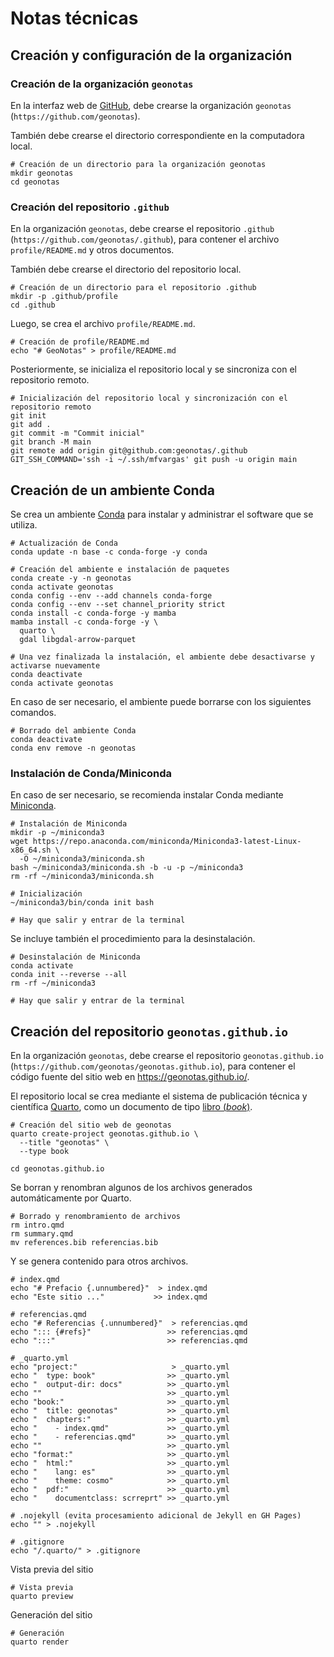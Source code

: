 # Notas técnicas

## Creación y configuración de la organización

### Creación de la organización `geonotas`
En la interfaz web de [GitHub](https://github.com/), debe crearse la organización `geonotas` (`https://github.com/geonotas`).

También debe crearse el directorio correspondiente en la computadora local.

```shell
# Creación de un directorio para la organización geonotas
mkdir geonotas
cd geonotas
```

### Creación del repositorio `.github`
En la organización `geonotas`, debe crearse el repositorio `.github` (`https://github.com/geonotas/.github`), para contener el archivo `profile/README.md` y otros documentos.

También debe crearse el directorio del repositorio local.

```shell
# Creación de un directorio para el repositorio .github
mkdir -p .github/profile
cd .github
```

Luego, se crea el archivo `profile/README.md`.

```shell
# Creación de profile/README.md
echo "# GeoNotas" > profile/README.md
```

Posteriormente, se inicializa el repositorio local y se sincroniza con el repositorio remoto.

```shell
# Inicialización del repositorio local y sincronización con el repositorio remoto
git init
git add .
git commit -m "Commit inicial"
git branch -M main
git remote add origin git@github.com:geonotas/.github
GIT_SSH_COMMAND='ssh -i ~/.ssh/mfvargas' git push -u origin main
```

## Creación de un ambiente Conda
Se crea un ambiente [Conda](https://conda.io/) para instalar y administrar el software que se utiliza.


```shell
# Actualización de Conda
conda update -n base -c conda-forge -y conda

# Creación del ambiente e instalación de paquetes
conda create -y -n geonotas
conda activate geonotas
conda config --env --add channels conda-forge
conda config --env --set channel_priority strict
conda install -c conda-forge -y mamba
mamba install -c conda-forge -y \
  quarto \
  gdal libgdal-arrow-parquet

# Una vez finalizada la instalación, el ambiente debe desactivarse y activarse nuevamente
conda deactivate
conda activate geonotas
```

En caso de ser necesario, el ambiente puede borrarse con los siguientes comandos.

```shell
# Borrado del ambiente Conda
conda deactivate
conda env remove -n geonotas
```

### Instalación de Conda/Miniconda
En caso de ser necesario, se recomienda instalar Conda mediante [Miniconda](https://docs.conda.io/projects/miniconda/).

```shell
# Instalación de Miniconda
mkdir -p ~/miniconda3
wget https://repo.anaconda.com/miniconda/Miniconda3-latest-Linux-x86_64.sh \
  -O ~/miniconda3/miniconda.sh
bash ~/miniconda3/miniconda.sh -b -u -p ~/miniconda3
rm -rf ~/miniconda3/miniconda.sh

# Inicialización
~/miniconda3/bin/conda init bash

# Hay que salir y entrar de la terminal
```

Se incluye también el procedimiento para la desinstalación.

```shell
# Desinstalación de Miniconda
conda activate
conda init --reverse --all
rm -rf ~/miniconda3

# Hay que salir y entrar de la terminal
```

## Creación del repositorio `geonotas.github.io`
En la organización `geonotas`, debe crearse el repositorio `geonotas.github.io` (`https://github.com/geonotas/geonotas.github.io`), para contener el código fuente del sitio web en https://geonotas.github.io/.

El repositorio local se crea mediante el sistema de publicación técnica y científica [Quarto](https://quarto.org/), como un documento de tipo [libro (*book*)](https://quarto.org/docs/books/).

```shell
# Creación del sitio web de geonotas
quarto create-project geonotas.github.io \
  --title "geonotas" \
  --type book

cd geonotas.github.io
```

Se borran y renombran algunos de los archivos generados automáticamente por Quarto.
```shell
# Borrado y renombramiento de archivos
rm intro.qmd
rm summary.qmd
mv references.bib referencias.bib
```

Y se genera contenido para otros archivos.
```shell
# index.qmd
echo "# Prefacio {.unnumbered}"  > index.qmd
echo "Este sitio ..."           >> index.qmd

# referencias.qmd
echo "# Referencias {.unnumbered}"  > referencias.qmd
echo "::: {#refs}"                 >> referencias.qmd
echo ":::"                         >> referencias.qmd

# _quarto.yml
echo "project:"                     > _quarto.yml
echo "  type: book"                >> _quarto.yml
echo "  output-dir: docs"          >> _quarto.yml
echo ""                            >> _quarto.yml
echo "book:"                       >> _quarto.yml
echo "  title: geonotas"           >> _quarto.yml
echo "  chapters:"                 >> _quarto.yml
echo "    - index.qmd"             >> _quarto.yml
echo "    - referencias.qmd"       >> _quarto.yml
echo ""                            >> _quarto.yml
echo "format:"                     >> _quarto.yml
echo "  html:"                     >> _quarto.yml
echo "    lang: es"                >> _quarto.yml
echo "    theme: cosmo"            >> _quarto.yml
echo "  pdf:"                      >> _quarto.yml
echo "    documentclass: scrreprt" >> _quarto.yml

# .nojekyll (evita procesamiento adicional de Jekyll en GH Pages)
echo "" > .nojekyll

# .gitignore
echo "/.quarto/" > .gitignore
```

Vista previa del sitio
```shell
# Vista previa
quarto preview
```

Generación del sitio
```shell
# Generación
quarto render
```

